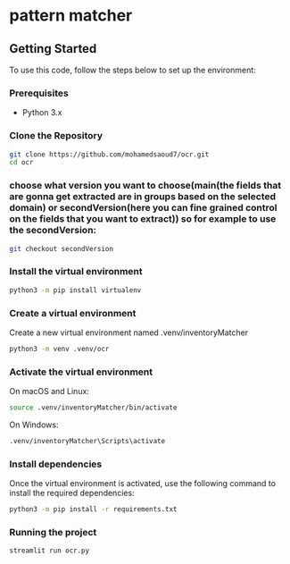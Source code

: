 # pattern matcher


## Getting Started

To use this code, follow the steps below to set up the environment:

### Prerequisites

- Python 3.x

### Clone the Repository

```bash
git clone https://github.com/mohamedsaoud7/ocr.git
cd ocr
```
### choose what version you want to choose(main(the fields that are gonna get extracted are in groups based on the selected domain) or secondVersion(here you can fine grained control on the fields that you want to extract)) so for example to use the secondVersion:
```bash
git checkout secondVersion
```
### Install the virtual environment

```bash
python3 -m pip install virtualenv
```
### Create a virtual environment

Create a new virtual environment named .venv/inventoryMatcher

```bash
python3 -m venv .venv/ocr
```

### Activate the virtual environment
On macOS and Linux:

```bash
source .venv/inventoryMatcher/bin/activate
```
On Windows:
```bash
.venv/inventoryMatcher\Scripts\activate
```


### Install dependencies
Once the virtual environment is activated, use the following command to install the required dependencies:

```bash
python3 -m pip install -r requirements.txt
```

### Running the project
```bash
streamlit run ocr.py
```
